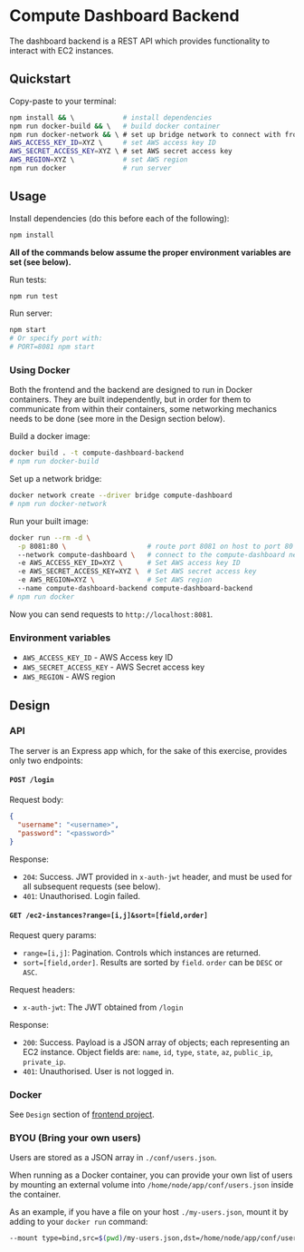 # Compute Dashboard Backend

The dashboard backend is a REST API which provides functionality to interact
with EC2 instances.

## Quickstart

Copy-paste to your terminal:

```sh
npm install && \            # install dependencies
npm run docker-build && \   # build docker container
npm run docker-network && \ # set up bridge network to connect with frontend
AWS_ACCESS_KEY_ID=XYZ \     # set AWS access key ID
AWS_SECRET_ACCESS_KEY=XYZ \ # set AWS secret access key
AWS_REGION=XYZ \            # set AWS region
npm run docker              # run server
```

## Usage

Install dependencies (do this before each of the following):

```sh
npm install
```

**All of the commands below assume the proper environment variables are set
(see below).**

Run tests:

```sh
npm run test
```

Run server:

```sh
npm start
# Or specify port with:
# PORT=8081 npm start
```

### Using Docker

Both the frontend and the backend are designed to run in Docker containers.
They are built independently, but in order for them to communicate from within
their containers, some networking mechanics needs to be done (see more in the
Design section below).

Build a docker image:

```sh
docker build . -t compute-dashboard-backend
# npm run docker-build
```

Set up a network bridge:

```sh
docker network create --driver bridge compute-dashboard
# npm run docker-network
```

Run your built image:

```sh
docker run --rm -d \
  -p 8081:80 \                    # route port 8081 on host to port 80
  --network compute-dashboard \   # connect to the compute-dashboard network
  -e AWS_ACCESS_KEY_ID=XYZ \      # Set AWS access key ID
  -e AWS_SECRET_ACCESS_KEY=XYZ \  # Set AWS secret access key
  -e AWS_REGION=XYZ \             # Set AWS region
  --name compute-dashboard-backend compute-dashboard-backend
# npm run docker
```

Now you can send requests to `http://localhost:8081`.

### Environment variables

- `AWS_ACCESS_KEY_ID` - AWS Access key ID
- `AWS_SECRET_ACCESS_KEY` - AWS Secret access key
- `AWS_REGION` - AWS region

## Design

### API

The server is an Express app which, for the sake of this exercise, provides
only two endpoints:

#### `POST /login`

Request body:

```json
{
  "username": "<username>",
  "password": "<password>"
}
```

Response:

- `204`: Success. JWT provided in `x-auth-jwt` header, and must be used for
  all subsequent requests (see below).
- `401`: Unauthorised. Login failed.

#### `GET /ec2-instances?range=[i,j]&sort=[field,order]`

Request query params:

- `range=[i,j]`: Pagination. Controls which instances are returned.
- `sort=[field,order]`. Results are sorted by `field`. `order` can be
  `DESC` or `ASC`.

Request headers:

- `x-auth-jwt`: The JWT obtained from `/login`

Response:

- `200`: Success. Payload is a JSON array of objects; each representing an EC2
  instance. Object fields are: `name`, `id`, `type`, `state`, `az`, `public_ip`,
  `private_ip`.
- `401`: Unauthorised. User is not logged in.

### Docker

See `Design` section of [frontend project](https://github.com/EyalAr/compute-dashboard-backend).

### BYOU (Bring your own users)

Users are stored as a JSON array in `./conf/users.json`.

When running as a Docker container, you can provide your own list of users
by mounting an external volume into `/home/node/app/conf/users.json` inside
the container.

As an example, if you have a file on your host `./my-users.json`, mount it by
adding to your `docker run` command:

```sh
--mount type=bind,src=$(pwd)/my-users.json,dst=/home/node/app/conf/users.json,readonly
```
